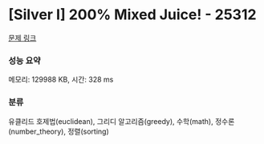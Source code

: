 # [Silver I] 200% Mixed Juice! - 25312 

[문제 링크](https://www.acmicpc.net/problem/25312) 

### 성능 요약

메모리: 129988 KB, 시간: 328 ms

### 분류

유클리드 호제법(euclidean), 그리디 알고리즘(greedy), 수학(math), 정수론(number_theory), 정렬(sorting)

